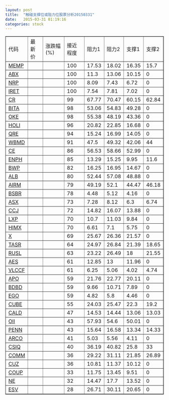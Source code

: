 ```yaml
---
layout: post
title:  "触碰支撑位或阻力位股票分析20150331"
date:   2015-03-31 01:19:16
categories: stock
---
```

<script type="text/javascript">
var stockList = []
stockList.push('gb_memp');
stockList.push('gb_abx');
stockList.push('gb_nrp');
stockList.push('gb_iret');
stockList.push('gb_cr');
stockList.push('gb_bita');
stockList.push('gb_oke');
stockList.push('gb_holi');
stockList.push('gb_qre');
stockList.push('gb_wbmd');
stockList.push('gb_ce');
stockList.push('gb_enph');
stockList.push('gb_bwp');
stockList.push('gb_alb');
stockList.push('gb_airm');
stockList.push('gb_bsbr');
stockList.push('gb_asx');
stockList.push('gb_ccj');
stockList.push('gb_lxp');
stockList.push('gb_himx');
stockList.push('gb_x');
stockList.push('gb_tasr');
stockList.push('gb_rusl');
stockList.push('gb_aes');
stockList.push('gb_vlccf');
stockList.push('gb_apo');
stockList.push('gb_bdbd');
stockList.push('gb_ego');
stockList.push('gb_cube');
stockList.push('gb_cald');
stockList.push('gb_oii');
stockList.push('gb_penn');
stockList.push('gb_arco');
stockList.push('gb_csiq');
stockList.push('gb_comm');
stockList.push('gb_cuz');
stockList.push('gb_coup');
stockList.push('gb_ne');
stockList.push('gb_esv');
</script>
<table border="1">
 <tr>
 <td>代码</td>
 <td>最新价</td>
 <td>涨跌幅(%)</td>
 <td>接近程度</td>
 <td>阻力1</td>
 <td>阻力2</td>
 <td>支撑1</td>
 <td>支撑2</td>
</tr>
  <tr id="memp" class="green">
  <td><a href="http://stock.finance.sina.com.cn/usstock/quotes/MEMP.html" target="_blank">MEMP</a></td><td></td><td></td><td>100</td><td>17.53</td><td>18.02</td><td>16.35</td><td>15.7</td></tr>
  <tr id="abx" class="red">
  <td><a href="http://stock.finance.sina.com.cn/usstock/quotes/ABX.html" target="_blank">ABX</a></td><td></td><td></td><td>100</td><td>11.3</td><td>13.06</td><td>10.15</td><td>0</td></tr>
  <tr id="nrp" class="green">
  <td><a href="http://stock.finance.sina.com.cn/usstock/quotes/NRP.html" target="_blank">NRP</a></td><td></td><td></td><td>100</td><td>8.09</td><td>7.43</td><td>6.72</td><td>0</td></tr>
  <tr id="iret" class="red">
  <td><a href="http://stock.finance.sina.com.cn/usstock/quotes/IRET.html" target="_blank">IRET</a></td><td></td><td></td><td>100</td><td>7.54</td><td>7.81</td><td>7.02</td><td>0</td></tr>
  <tr id="cr" class="green">
  <td><a href="http://stock.finance.sina.com.cn/usstock/quotes/CR.html" target="_blank">CR</a></td><td></td><td></td><td>99</td><td>67.77</td><td>70.47</td><td>60.15</td><td>62.84</td></tr>
  <tr id="bita" class="green">
  <td><a href="http://stock.finance.sina.com.cn/usstock/quotes/BITA.html" target="_blank">BITA</a></td><td></td><td></td><td>98</td><td>53.06</td><td>54.83</td><td>49.28</td><td>0</td></tr>
  <tr id="oke" class="red">
  <td><a href="http://stock.finance.sina.com.cn/usstock/quotes/OKE.html" target="_blank">OKE</a></td><td></td><td></td><td>98</td><td>55.38</td><td>48.19</td><td>43.36</td><td>0</td></tr>
  <tr id="holi" class="red">
  <td><a href="http://stock.finance.sina.com.cn/usstock/quotes/HOLI.html" target="_blank">HOLI</a></td><td></td><td></td><td>96</td><td>20.82</td><td>22.85</td><td>16.68</td><td>0</td></tr>
  <tr id="qre" class="red">
  <td><a href="http://stock.finance.sina.com.cn/usstock/quotes/QRE.html" target="_blank">QRE</a></td><td></td><td></td><td>94</td><td>15.24</td><td>16.99</td><td>14.05</td><td>0</td></tr>
  <tr id="wbmd" class="green">
  <td><a href="http://stock.finance.sina.com.cn/usstock/quotes/WBMD.html" target="_blank">WBMD</a></td><td></td><td></td><td>91</td><td>47.5</td><td>49.32</td><td>42.06</td><td>44</td></tr>
  <tr id="ce" class="red">
  <td><a href="http://stock.finance.sina.com.cn/usstock/quotes/CE.html" target="_blank">CE</a></td><td></td><td></td><td>86</td><td>56.53</td><td>58.66</td><td>52.99</td><td>0</td></tr>
  <tr id="enph" class="red">
  <td><a href="http://stock.finance.sina.com.cn/usstock/quotes/ENPH.html" target="_blank">ENPH</a></td><td></td><td></td><td>85</td><td>13.29</td><td>15.25</td><td>9.95</td><td>11.6</td></tr>
  <tr id="bwp" class="red">
  <td><a href="http://stock.finance.sina.com.cn/usstock/quotes/BWP.html" target="_blank">BWP</a></td><td></td><td></td><td>82</td><td>16.25</td><td>16.95</td><td>14.67</td><td>0</td></tr>
  <tr id="alb" class="red">
  <td><a href="http://stock.finance.sina.com.cn/usstock/quotes/ALB.html" target="_blank">ALB</a></td><td></td><td></td><td>80</td><td>52.44</td><td>57.08</td><td>48.88</td><td>0</td></tr>
  <tr id="airm" class="green">
  <td><a href="http://stock.finance.sina.com.cn/usstock/quotes/AIRM.html" target="_blank">AIRM</a></td><td></td><td></td><td>79</td><td>49.19</td><td>52.1</td><td>44.47</td><td>46.18</td></tr>
  <tr id="bsbr" class="red">
  <td><a href="http://stock.finance.sina.com.cn/usstock/quotes/BSBR.html" target="_blank">BSBR</a></td><td></td><td></td><td>78</td><td>4.48</td><td>5.12</td><td>4.16</td><td>0</td></tr>
  <tr id="asx" class="red">
  <td><a href="http://stock.finance.sina.com.cn/usstock/quotes/ASX.html" target="_blank">ASX</a></td><td></td><td></td><td>73</td><td>7.28</td><td>8.12</td><td>6.3</td><td>6.74</td></tr>
  <tr id="ccj" class="green">
  <td><a href="http://stock.finance.sina.com.cn/usstock/quotes/CCJ.html" target="_blank">CCJ</a></td><td></td><td></td><td>72</td><td>14.82</td><td>16.07</td><td>13.88</td><td>0</td></tr>
  <tr id="lxp" class="green">
  <td><a href="http://stock.finance.sina.com.cn/usstock/quotes/LXP.html" target="_blank">LXP</a></td><td></td><td></td><td>70</td><td>10.7</td><td>11.03</td><td>9.84</td><td>0</td></tr>
  <tr id="himx" class="red">
  <td><a href="http://stock.finance.sina.com.cn/usstock/quotes/HIMX.html" target="_blank">HIMX</a></td><td></td><td></td><td>70</td><td>6.61</td><td>7.1</td><td>5.75</td><td>0</td></tr>
  <tr id="x" class="red">
  <td><a href="http://stock.finance.sina.com.cn/usstock/quotes/X.html" target="_blank">X</a></td><td></td><td></td><td>69</td><td>25.67</td><td>26.36</td><td>21.57</td><td>0</td></tr>
  <tr id="tasr" class="red">
  <td><a href="http://stock.finance.sina.com.cn/usstock/quotes/TASR.html" target="_blank">TASR</a></td><td></td><td></td><td>64</td><td>24.97</td><td>26.84</td><td>21.39</td><td>18.65</td></tr>
  <tr id="rusl" class="green">
  <td><a href="http://stock.finance.sina.com.cn/usstock/quotes/RUSL.html" target="_blank">RUSL</a></td><td></td><td></td><td>63</td><td>23.22</td><td>26.49</td><td>18</td><td>21.55</td></tr>
  <tr id="aes" class="red">
  <td><a href="http://stock.finance.sina.com.cn/usstock/quotes/AES.html" target="_blank">AES</a></td><td></td><td></td><td>61</td><td>12.85</td><td>13</td><td>11.96</td><td>0</td></tr>
  <tr id="vlccf" class="red">
  <td><a href="http://stock.finance.sina.com.cn/usstock/quotes/VLCCF.html" target="_blank">VLCCF</a></td><td></td><td></td><td>61</td><td>6.25</td><td>5.06</td><td>4.02</td><td>4.74</td></tr>
  <tr id="apo" class="red">
  <td><a href="http://stock.finance.sina.com.cn/usstock/quotes/APO.html" target="_blank">APO</a></td><td></td><td></td><td>59</td><td>21.76</td><td>22.77</td><td>20.11</td><td>0</td></tr>
  <tr id="bdbd" class="red">
  <td><a href="http://stock.finance.sina.com.cn/usstock/quotes/BDBD.html" target="_blank">BDBD</a></td><td></td><td></td><td>59</td><td>9.66</td><td>10.71</td><td>7.89</td><td>0</td></tr>
  <tr id="ego" class="red">
  <td><a href="http://stock.finance.sina.com.cn/usstock/quotes/EGO.html" target="_blank">EGO</a></td><td></td><td></td><td>59</td><td>4.82</td><td>5.8</td><td>4.46</td><td>0</td></tr>
  <tr id="cube" class="green">
  <td><a href="http://stock.finance.sina.com.cn/usstock/quotes/CUBE.html" target="_blank">CUBE</a></td><td></td><td></td><td>55</td><td>24.03</td><td>25.47</td><td>22.3</td><td>19.2</td></tr>
  <tr id="cald" class="green">
  <td><a href="http://stock.finance.sina.com.cn/usstock/quotes/CALD.html" target="_blank">CALD</a></td><td></td><td></td><td>47</td><td>14.53</td><td>14.44</td><td>13.06</td><td>13.03</td></tr>
  <tr id="oii" class="red">
  <td><a href="http://stock.finance.sina.com.cn/usstock/quotes/OII.html" target="_blank">OII</a></td><td></td><td></td><td>43</td><td>57.93</td><td>54.6</td><td>50.01</td><td>0</td></tr>
  <tr id="penn" class="red">
  <td><a href="http://stock.finance.sina.com.cn/usstock/quotes/PENN.html" target="_blank">PENN</a></td><td></td><td></td><td>43</td><td>15.64</td><td>16.58</td><td>13.34</td><td>14.33</td></tr>
  <tr id="arco" class="red">
  <td><a href="http://stock.finance.sina.com.cn/usstock/quotes/ARCO.html" target="_blank">ARCO</a></td><td></td><td></td><td>41</td><td>5.03</td><td>5.56</td><td>4.11</td><td>0</td></tr>
  <tr id="csiq" class="green">
  <td><a href="http://stock.finance.sina.com.cn/usstock/quotes/CSIQ.html" target="_blank">CSIQ</a></td><td></td><td></td><td>40</td><td>36.19</td><td>40.82</td><td>25.8</td><td>33</td></tr>
  <tr id="comm" class="red">
  <td><a href="http://stock.finance.sina.com.cn/usstock/quotes/COMM.html" target="_blank">COMM</a></td><td></td><td></td><td>36</td><td>29.22</td><td>31.11</td><td>21.85</td><td>26.89</td></tr>
  <tr id="cuz" class="green">
  <td><a href="http://stock.finance.sina.com.cn/usstock/quotes/CUZ.html" target="_blank">CUZ</a></td><td></td><td></td><td>36</td><td>10.81</td><td>11.37</td><td>10.12</td><td>0</td></tr>
  <tr id="coup" class="red">
  <td><a href="http://stock.finance.sina.com.cn/usstock/quotes/COUP.html" target="_blank">COUP</a></td><td></td><td></td><td>33</td><td>11.75</td><td>13.45</td><td>9.51</td><td>0</td></tr>
  <tr id="ne" class="red">
  <td><a href="http://stock.finance.sina.com.cn/usstock/quotes/NE.html" target="_blank">NE</a></td><td></td><td></td><td>32</td><td>14.47</td><td>17.7</td><td>13.52</td><td>0</td></tr>
  <tr id="esv" class="green">
  <td><a href="http://stock.finance.sina.com.cn/usstock/quotes/ESV.html" target="_blank">ESV</a></td><td></td><td></td><td>28</td><td>26.71</td><td>30.11</td><td>20.65</td><td>0</td></tr>
</table>

